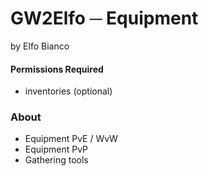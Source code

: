 # GW2Elfo ─ Equipment
by Elfo Bianco

#### Permissions Required
* inventories (optional)

### About
* Equipment PvE / WvW
* Equipment PvP
* Gathering tools
